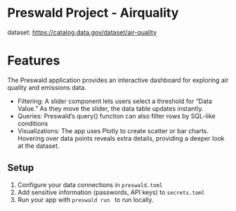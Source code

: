 # Preswald Project - Airquality
dataset: https://catalog.data.gov/dataset/air-quality

# Features
The Preswald application provides an interactive dashboard for exploring air quality and emissions data.
- Filtering: A slider component lets users select a threshold for “Data Value.” As they move the slider, the data table updates instantly.
- Queries:   Preswald’s query() function can also filter rows by SQL-like conditions
- Visualizations: The app uses Plotly to create scatter or bar charts. Hovering over data points reveals extra details, providing a deeper look at the dataset.
## Setup
1. Configure your data connections in `preswald.toml`
2. Add sensitive information (passwords, API keys) to `secrets.toml`
3. Run your app with `preswald run ` to run locally.
